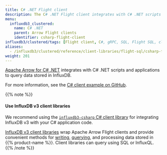 ```yaml
---
title: C# .NET Flight client
description: The C# .NET Flight client integrates with C# .NET scripts and applications to query data stored in InfluxDB.
menu:
  influxdb3_clustered:
    name: C# .NET
    parent: Arrow Flight clients
    identifier: csharp-flight-client
influxdb3/clustered/tags: [Flight client, C#, gRPC, SQL, Flight SQL, client libraries]
aliases:
  - /influxdb3/clustered/reference/client-libraries/flight-sql/csharp-flightsql/
weight: 201
---
```


[Apache Arrow for C# .NET](https://github.com/apache/arrow/blob/main/csharp/README.md) integrates with C# .NET scripts and applications to query data stored in InfluxDB.

For more information, see the [C# client example on GitHub](https://github.com/apache/arrow/tree/main/csharp/examples/FlightClientExample).

{{% note %}}
#### Use InfluxDB v3 client libraries

We recommend using the [`influxdb3-csharp` C# client library](/influxdb3/clustered/reference/client-libraries/v3/csharp/) for integrating InfluxDB v3 with your C# application code.

[InfluxDB v3 client libraries](/influxdb3/clustered/reference/client-libraries/v3/) wrap Apache Arrow Flight clients
and provide convenient methods for [writing](/influxdb3/clustered/get-started/write/#write-line-protocol-to-influxdb), [querying](/influxdb3/clustered/get-started/query/#execute-an-sql-query), and processing data stored in {{% product-name %}}.
Client libraries can query using SQL or InfluxQL.
{{% /note %}}
